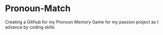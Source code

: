# Pronoun-Match
Creating a GitHub for my Pronoun Memory Game for my passion project as I advance by coding skills
